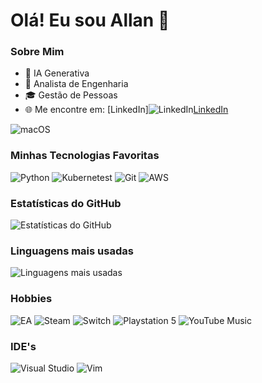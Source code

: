 # Olá! Eu sou Allan 👋

### Sobre Mim
- 🌱 IA Generativa
- 💼 Analista de Engenharia
- 🎓 Gestão de Pessoas
- 🌐 Me encontre em: [LinkedIn]![LinkedIn](https://img.shields.io/badge/linkedin-%230077B5.svg?style=for-the-badge&logo=linkedin&logoColor=white)[LinkedIn](https://www.linkedin.com/in/allan-savian/)

![macOS](https://img.shields.io/badge/mac%20os-000000?style=for-the-badge&logo=macos&logoColor=F0F0F0)

### Minhas Tecnologias Favoritas
![Python](https://img.shields.io/badge/-Python-000?&logo=Python)
![Kubernetest](https://img.shields.io/badge/kubernetes-%23326ce5.svg?style=for-the-badge&logo=kubernetes&logoColor=white)
![Git](https://img.shields.io/badge/-Git-000?&logo=Git)
![AWS](https://img.shields.io/badge/AWS-%23FF9900.svg?style=for-the-badge&logo=amazon-aws&logoColor=white)
### Estatísticas do GitHub
![Estatísticas do GitHub](https://github-readme-stats.vercel.app/api?username=asavian&show_icons=true)

### Linguagens mais usadas
![Linguagens mais usadas](https://github-readme-stats.vercel.app/api/top-langs/?username=asavian&layout=compact)

### Hobbies

![EA](https://img.shields.io/badge/ea-%23000000.svg?style=for-the-badge&logo=ea&logoColor=white)
![Steam](https://img.shields.io/badge/steam-%23000000.svg?style=for-the-badge&logo=steam&logoColor=white)
![Switch](https://img.shields.io/badge/Switch-E60012?style=for-the-badge&logo=nintendo-switch&logoColor=white)
![Playstation 5](https://img.shields.io/badge/Playstation%205-003791?style=for-the-badge&logo=playstation-5&logoColor=white)
![YouTube Music](https://img.shields.io/badge/YouTube_Music-FF0000?style=for-the-badge&logo=youtube-music&logoColor=white)


### IDE's

![Visual Studio](https://img.shields.io/badge/Visual%20Studio-5C2D91.svg?style=for-the-badge&logo=visual-studio&logoColor=white)
![Vim](https://img.shields.io/badge/VIM-%2311AB00.svg?style=for-the-badge&logo=vim&logoColor=white)